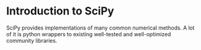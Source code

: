 # Introduction to SciPy

SciPy provides implementations of many common numerical methods.  A
lot of it is python wrappers to existing well-tested and
well-optimized community libraries.
